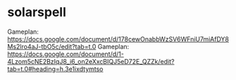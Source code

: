 # solarspell
Gameplan: https://docs.google.com/document/d/178cewOnabbWzSV6WFniU7miAfDY8Ms2lro4aJ-tbO5c/edit?tab=t.0
Gameplan: https://docs.google.com/document/d/1-4Lzom5cNE2BzIqJ8_i6_on2eXxcBIQJ5eD72E_QZZk/edit?tab=t.0#heading=h.3e1ixdtymtso


